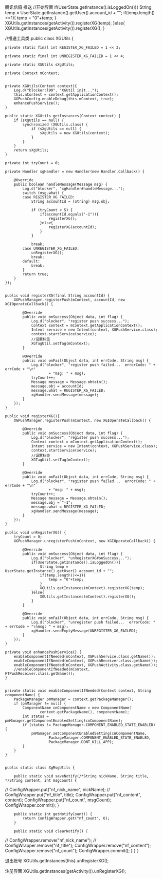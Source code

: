 腾讯信鸽 推送
//开始界面
	if(UserState.getInstance().isLoggedOn()){
							String temp = UserState.getInstance().getUser().account_id + "";
							if(temp.length()<=1){
								temp = "0"+temp;
							}
							XGUtils.getInstances(getActivity()).registerXG(temp);
						}else{
							XGUtils.getInstances(getActivity()).registerXG();
						}

//推送工具类
public class XGUtils {
	
	private static final int REGISTER_XG_FAILED = 1 << 3;
	
	private static final int UNREGISTER_XG_FAILED = 1 << 4;
	
	private static XGUtils sXgUtils;
	
	private Context mContext;
	
	
	private XGUtils(Context context){
		Log.d("blocker:l99", "XGUtil init...");
		this.mContext = context.getApplicationContext();
		XGPushConfig.enableDebug(this.mContext, true);
		enhancePushService();
	}
	
	public static XGUtils getInstances(Context context) {
		if (sXgUtils == null) {
			synchronized (XGUtils.class) {
				if (sXgUtils == null) {
					sXgUtils = new XGUtils(context);
				}
			}
		}
		return sXgUtils;
	}
	
	private int tryCount = 0;
	
	private Handler xgHandler = new Handler(new Handler.Callback() {
		
		@Override
		public boolean handleMessage(Message msg) {
			Log.d("blocker", "xgHandler#handleMessage...");
			switch (msg.what) {
			case REGISTER_XG_FAILED:
				String accountId = (String) msg.obj;
				
				if (tryCount < 5) {
					if(accountId.equals("-1")){
						registerXG();
					}else{
						registerXG(accountId);
					}
				}
				
				break;
			case UNREGISTER_XG_FAILED:
				unRegisterXG();
				break;
			default:
				break;
			}
			return true;
		}
	});
	
	
	public void registerXG(final String accountId) {
		XGPushManager.registerPush(mContext, accountId, new XGIOperateCallback() {
			
			@Override
			public void onSuccess(Object data, int flag) {
				Log.d("blocker", "register push success...");
				Context context = mContext.getApplicationContext();
				Intent service = new Intent(context, XGPushService.class);
				context.startService(service);
				//设置标签
				XGTagUtil.setTag(mContext);
			}
			
			@Override
			public void onFail(Object data, int errCode, String msg) {
				Log.d("blocker", "register push failed...  errorCode: " + errCode + "\n"
						+ "msg: " + msg);
				tryCount++;
				Message message = Message.obtain();
				message.obj = accountId;
				message.what = REGISTER_XG_FAILED;
				xgHandler.sendMessage(message);
			}
		});
	}
	
	public void registerXG(){
		XGPushManager.registerPush(mContext, new XGIOperateCallback() {
			
			@Override
			public void onSuccess(Object data, int flag) {
				Log.d("blocker", "register push success...");
				Context context = mContext.getApplicationContext();
				Intent service = new Intent(context, XGPushService.class);
				context.startService(service);
				//设置标签
				XGTagUtil.setTag(mContext);
			}
			
			@Override
			public void onFail(Object data, int errCode, String msg) {
				Log.d("blocker", "register push failed...  errorCode: " + errCode + "\n"
						+ "msg: " + msg);
				tryCount++;
				Message message = Message.obtain();
				message.obj = "-1";
				message.what = REGISTER_XG_FAILED;
				xgHandler.sendMessage(message);
			}
		});
	}
	
	public void unRegisterXG() {
		tryCount = 0;
		XGPushManager.unregisterPush(mContext, new XGIOperateCallback() {
			
			@Override
			public void onSuccess(Object data, int flag) {
				Log.d("blocker", "unRegisterXG#onSuccess...");
				if(UserState.getInstance().isLoggedOn()){
					String temp = UserState.getInstance().getUser().account_id + "";
					if(temp.length()<=1){
						temp = "0"+temp;
					}
					XGUtils.getInstances(mContext).registerXG(temp);
				}else{
					XGUtils.getInstances(mContext).registerXG();
				}
			}
			
			@Override
			public void onFail(Object data, int errCode, String msg) {
				Log.d("blocker", "unregister push failed...  errorCode: " + errCode + "\nmsg: " + msg);
				xgHandler.sendEmptyMessage(UNREGISTER_XG_FAILED);
			}
		});
	}
	
	private void enhancePushService() {
		enableComponentIfNeeded(mContext, XGPushService.class.getName());
		enableComponentIfNeeded(mContext, XGPushReceiver.class.getName());
		enableComponentIfNeeded(mContext, XGPushActivity.class.getName());
		//enableComponentIfNeeded(mContext, FTPushReceiver.class.getName());
	}
	
	
	private static void enableComponentIfNeeded(Context context, String componentName) {
		PackageManager pmManager = context.getPackageManager();
		if (pmManager != null) {
			ComponentName cnComponentName = new ComponentName(
					context.getPackageName(), componentName);
			int status = pmManager.getComponentEnabledSetting(cnComponentName);
			if (status != PackageManager.COMPONENT_ENABLED_STATE_ENABLED) {
				pmManager.setComponentEnabledSetting(cnComponentName,
						PackageManager.COMPONENT_ENABLED_STATE_ENABLED,
						PackageManager.DONT_KILL_APP);
			}
		}
	}
	
	
	public static class XgMsgUtils {
		
		public static void saveNotify(/*String nickName, String title, */String content, int msgCount) {
//			ConfigWrapper.put("nf_nick_name", nickName);
//			ConfigWrapper.put("nf_title", title);
			ConfigWrapper.put("nf_content", content);
			ConfigWrapper.put("nf_count", msgCount);
			ConfigWrapper.commit();
		}
		
		public static int getNotifyCount() {
			return ConfigWrapper.get("nf_count", 0);
		}
		
		public static void clearNotify() {
//			ConfigWrapper.remove("nf_nick_name");
//			ConfigWrapper.remove("nf_title");
			ConfigWrapper.remove("nf_content");
			ConfigWrapper.remove("nf_count");
			ConfigWrapper.commit();
		}
	}
}


退出账号
XGUtils.getInstances(this).unRegisterXG();

注册界面
XGUtils.getInstances(getActivity()).unRegisterXG();